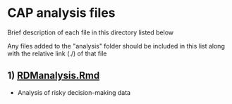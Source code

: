 # CAP analysis files
Brief description of each file in this directory listed below

Any files added to the "analysis" folder should be included in this list along with the relative link (./) of that file

## 1) [RDManalysis.Rmd](./RDManalysis.Rmd)

-   Analysis of risky decision-making data

